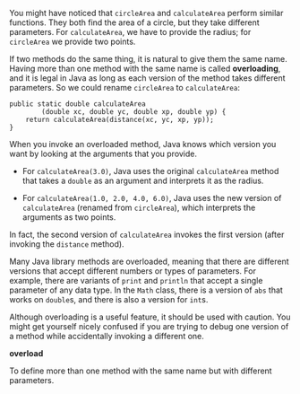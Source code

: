 You might have noticed that `circleArea` and `calculateArea` perform similar functions.
They both find the area of a circle, but they take different parameters.
For `calculateArea`, we have to provide the radius; for `circleArea` we provide two points.


If two methods do the same thing, it is natural to give them the same name.
Having more than one method with the same name is called **overloading**, and it is legal in Java as long as each version of the method takes different parameters.
So we could rename `circleArea` to `calculateArea`:

```code
public static double calculateArea
        (double xc, double yc, double xp, double yp) {
    return calculateArea(distance(xc, yc, xp, yp));
}
```

When you invoke an overloaded method, Java knows which version you want by looking at the arguments that you provide.



*  For `calculateArea(3.0)`, Java uses the original `calculateArea` method that takes a `double` as an argument and interprets it as the radius.

*  For `calculateArea(1.0, 2.0, 4.0, 6.0)`, Java uses the new version of `calculateArea` (renamed from `circleArea`), which interprets the arguments as two points.


In fact, the second version of `calculateArea` invokes the first version (after invoking the `distance` method).

Many Java library methods are overloaded, meaning that there are different versions that accept different numbers or types of parameters.
For example, there are variants of `print` and `println` that accept a single parameter of any data type.
In the `Math` class, there is a version of `abs` that works on `double`s, and there is also a version for `int`s.

Although overloading is a useful feature, it should be used with caution.
You might get yourself nicely confused if you are trying to debug one version of a method while accidentally invoking a different one.




**overload**

To define more than one method with the same name but with different parameters.